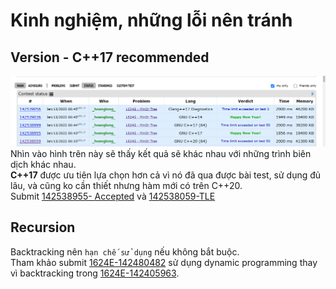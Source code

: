 # Kinh nghiệm, những lỗi nên tránh

## Version - C++17 recommended

![c++version](c++version.png)
Nhìn vào hình trên này sẽ thấy kết quả sẽ khác nhau với những trình biên dịch khác nhau.  
**C++17** được ưu tiên lựa chọn hơn cả vì nó đã qua được bài test, sử dụng đủ lâu, và cũng ko cần thiết nhưng hàm mới có trên C++20.  
Submit [142538955- Accepted](https://codeforces.com/contest/1624/submission/142538955) và [142538059-TLE](https://codeforces.com/contest/1624/submission/142538059)
## Recursion

Backtracking nên `hạn chế sử dụng` nếu không bắt buộc.   
Tham khảo submit [1624E-142480482](https://codeforces.com/contest/1624/submission/142480482) sử dụng dynamic programming thay vì backtracking trong [1624E-142405963](https://codeforces.com/contest/1624/submission/142405963). 